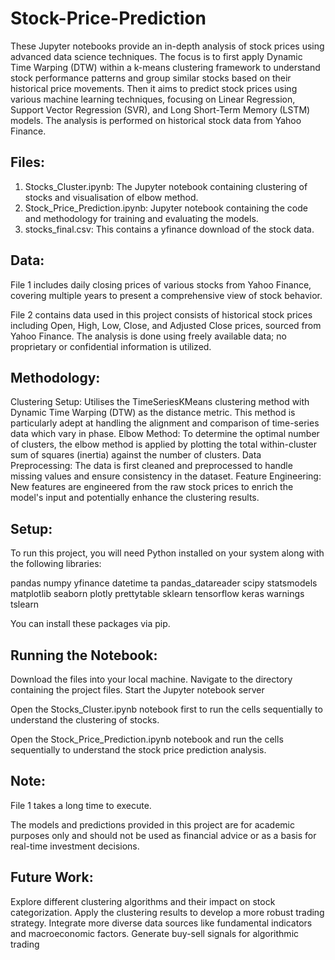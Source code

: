 # Stock-Price-Prediction

These Jupyter notebooks provide an in-depth analysis of stock prices using advanced data science techniques. The focus is to first apply Dynamic Time Warping (DTW) within a k-means clustering framework to understand stock performance patterns and group similar stocks based on their historical price movements. Then it aims to predict stock prices using various machine learning techniques, focusing on Linear Regression, Support Vector Regression (SVR), and Long Short-Term Memory (LSTM) models. The analysis is performed on historical stock data from Yahoo Finance.

## Files:

1) Stocks_Cluster.ipynb: The Jupyter notebook containing clustering of stocks and visualisation of elbow method.
2) Stock_Price_Prediction.ipynb: Jupyter notebook containing the code and methodology for training and evaluating the models.
3) stocks_final.csv: This contains a yfinance download of the stock data.


## Data:

File 1 includes daily closing prices of various stocks from Yahoo Finance, covering multiple years to present a comprehensive view of stock behavior.

File 2 contains data used in this project consists of historical stock prices including Open, High, Low, Close, and Adjusted Close prices, sourced from Yahoo Finance. The analysis is done using freely available data; no proprietary or confidential information is utilized.



## Methodology:

Clustering Setup: Utilises the TimeSeriesKMeans clustering method with Dynamic Time Warping (DTW) as the distance metric. This method is particularly adept at handling the alignment and comparison of time-series data which vary in phase.
Elbow Method: To determine the optimal number of clusters, the elbow method is applied by plotting the total within-cluster sum of squares (inertia) against the number of clusters.
Data Preprocessing: The data is first cleaned and preprocessed to handle missing values and ensure consistency in the dataset.
Feature Engineering: New features are engineered from the raw stock prices to enrich the model's input and potentially enhance the clustering results.


## Setup:

To run this project, you will need Python installed on your system along with the following libraries:

pandas
numpy
yfinance
datetime 
ta
pandas_datareader 
scipy
statsmodels
matplotlib
seaborn
plotly
prettytable
sklearn
tensorflow
keras
warnings
tslearn

You can install these packages via pip.


## Running the Notebook:

Download the files into your local machine.
Navigate to the directory containing the project files.
Start the Jupyter notebook server

Open the Stocks_Cluster.ipynb notebook first to run the cells sequentially to understand the clustering of stocks.

Open the Stock_Price_Prediction.ipynb notebook and run the cells sequentially to understand the stock price prediction analysis.

## Note:

File 1 takes a long time to execute.

The models and predictions provided in this project are for academic purposes only and should not be used as financial advice or as a basis for real-time investment decisions.


## Future Work:

Explore different clustering algorithms and their impact on stock categorization.
Apply the clustering results to develop a more robust trading strategy.
Integrate more diverse data sources like fundamental indicators and macroeconomic factors.
Generate buy-sell signals for algorithmic trading

